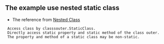 ## The example use nested static class
- The reference from [Nested Class](https://docs.oracle.com/javase/tutorial/java/javaOO/nested.html)
```
 Access class by classsouter.StaticClass.
 Directly access static property and static method of the class outer.
 The property and method of a static class may be non-static.
```
